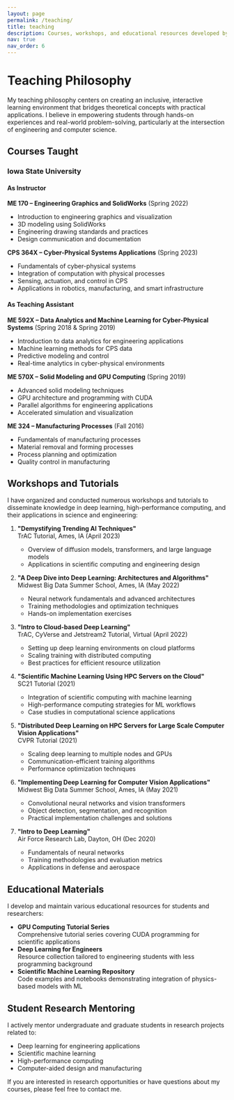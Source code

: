 ```yaml
---
layout: page
permalink: /teaching/
title: teaching
description: Courses, workshops, and educational resources developed by Aditya Balu
nav: true
nav_order: 6
---
```


# Teaching Philosophy

My teaching philosophy centers on creating an inclusive, interactive learning environment that bridges theoretical concepts with practical applications. I believe in empowering students through hands-on experiences and real-world problem-solving, particularly at the intersection of engineering and computer science.

## Courses Taught

### Iowa State University

#### As Instructor

**ME 170 – Engineering Graphics and SolidWorks** (Spring 2022)

- Introduction to engineering graphics and visualization
- 3D modeling using SolidWorks
- Engineering drawing standards and practices
- Design communication and documentation

**CPS 364X – Cyber-Physical Systems Applications** (Spring 2023)

- Fundamentals of cyber-physical systems
- Integration of computation with physical processes
- Sensing, actuation, and control in CPS
- Applications in robotics, manufacturing, and smart infrastructure

#### As Teaching Assistant

**ME 592X – Data Analytics and Machine Learning for Cyber-Physical Systems** (Spring 2018 & Spring 2019)

- Introduction to data analytics for engineering applications
- Machine learning methods for CPS data
- Predictive modeling and control
- Real-time analytics in cyber-physical environments

**ME 570X – Solid Modeling and GPU Computing** (Spring 2019)

- Advanced solid modeling techniques
- GPU architecture and programming with CUDA
- Parallel algorithms for engineering applications
- Accelerated simulation and visualization

**ME 324 – Manufacturing Processes** (Fall 2016)

- Fundamentals of manufacturing processes
- Material removal and forming processes
- Process planning and optimization
- Quality control in manufacturing

## Workshops and Tutorials

I have organized and conducted numerous workshops and tutorials to disseminate knowledge in deep learning, high-performance computing, and their applications in science and engineering:

1. **"Demystifying Trending AI Techniques"**  
   TrAC Tutorial, Ames, IA (April 2023)

   - Overview of diffusion models, transformers, and large language models
   - Applications in scientific computing and engineering design

2. **"A Deep Dive into Deep Learning: Architectures and Algorithms"**  
   Midwest Big Data Summer School, Ames, IA (May 2022)

   - Neural network fundamentals and advanced architectures
   - Training methodologies and optimization techniques
   - Hands-on implementation exercises

3. **"Intro to Cloud-based Deep Learning"**  
   TrAC, CyVerse and Jetstream2 Tutorial, Virtual (April 2022)

   - Setting up deep learning environments on cloud platforms
   - Scaling training with distributed computing
   - Best practices for efficient resource utilization

4. **"Scientific Machine Learning Using HPC Servers on the Cloud"**  
   SC21 Tutorial (2021)

   - Integration of scientific computing with machine learning
   - High-performance computing strategies for ML workflows
   - Case studies in computational science applications

5. **"Distributed Deep Learning on HPC Servers for Large Scale Computer Vision Applications"**  
   CVPR Tutorial (2021)

   - Scaling deep learning to multiple nodes and GPUs
   - Communication-efficient training algorithms
   - Performance optimization techniques

6. **"Implementing Deep Learning for Computer Vision Applications"**  
   Midwest Big Data Summer School, Ames, IA (May 2021)

   - Convolutional neural networks and vision transformers
   - Object detection, segmentation, and recognition
   - Practical implementation challenges and solutions

7. **"Intro to Deep Learning"**  
   Air Force Research Lab, Dayton, OH (Dec 2020)
   - Fundamentals of neural networks
   - Training methodologies and evaluation metrics
   - Applications in defense and aerospace

## Educational Materials

I develop and maintain various educational resources for students and researchers:

- **GPU Computing Tutorial Series**  
  Comprehensive tutorial series covering CUDA programming for scientific applications
- **Deep Learning for Engineers**  
  Resource collection tailored to engineering students with less programming background
- **Scientific Machine Learning Repository**  
  Code examples and notebooks demonstrating integration of physics-based models with ML

## Student Research Mentoring

I actively mentor undergraduate and graduate students in research projects related to:

- Deep learning for engineering applications
- Scientific machine learning
- High-performance computing
- Computer-aided design and manufacturing

If you are interested in research opportunities or have questions about my courses, please feel free to contact me.

